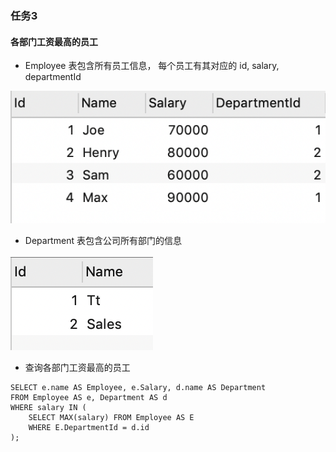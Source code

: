 ### 任务3
#### 各部门工资最高的员工
* Employee 表包含所有员工信息， 每个员工有其对应的 id, salary, departmentId

![avatar](./images/Employee.png)

* Department 表包含公司所有部门的信息

![avatar](./images/Department.png)

* 查询各部门工资最高的员工
```
SELECT e.name AS Employee, e.Salary, d.name AS Department
FROM Employee AS e, Department AS d
WHERE salary IN (
	SELECT MAX(salary) FROM Employee AS E
	WHERE E.DepartmentId = d.id
);

```
